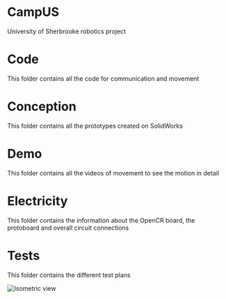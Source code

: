 # CampUS

  University of Sherbrooke robotics project

# Code

  This folder contains all the code for communication and movement
  
# Conception 

  This folder contains all the prototypes created on SolidWorks

# Demo 

  This folder contains all the videos of movement to see the motion in detail
  
# Electricity

  This folder contains the information about the OpenCR board, the protoboard and overall circuit   connections
  
# Tests

  This folder contains the different test plans 

![Isometric view](https://user-images.githubusercontent.com/98042679/154827627-ff07e487-ea2e-4c38-a949-d4acb07813e9.JPG)
